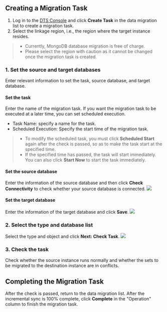 ## Creating a Migration Task
1. Log in to the [DTS Console](https://console.cloud.tencent.com/dtsnew/migrate/page) and click **Create Task** in the data migration list to create a migration task.
2. Select the linkage region, i.e., the region where the target instance resides.
>- Currently, MongoDB database migration is free of charge.
>- Please select the region with caution as it cannot be changed once the migration task is created.

### 1. Set the source and target databases
Enter relevant information to set the task, source database, and target database.

#### Set the task
Enter the name of the migration task. If you want the migration task to be executed at a later time, you can set scheduled execution.
- Task Name: specify a name for the task.
- Scheduled Execution: Specify the start time of the migration task.
> - To modify the scheduled task, you must click **Scheduled Start** again after the check is passed, so as to make the task start at the specified time.
> - If the specified time has passed, the task will start immediately. You can also click **Start Now** to start the task immediately.
> 

#### Set the source database
Enter the information of the source database and then click **Check Connectivity** to check whether your source database is connected.
![](https://main.qcloudimg.com/raw/5418854efa1cab777d217451f5fed550.png)

#### Set the target database
Enter the information of the target database and click **Save**.
![](https://main.qcloudimg.com/raw/d789a0f2053b815f002a289bb3d845e3.png)

### 2. Select the type and database list
Select the type and object and click **Next: Check Task**.
![](https://main.qcloudimg.com/raw/a5dc2558be5db94f5121526e1690d72f.png)

### 3. Check the task
Check whether the source instance runs normally and whether the sets to be migrated to the destination instance are in conflicts.


## Completing the Migration Task
After the check is passed, return to the data migration list. After the incremental sync is 100% complete, click **Complete** in the "Operation" column to finish the migration task.

